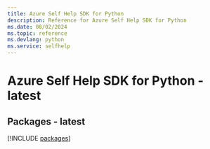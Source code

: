 ```yaml
---
title: Azure Self Help SDK for Python
description: Reference for Azure Self Help SDK for Python
ms.date: 08/02/2024
ms.topic: reference
ms.devlang: python
ms.service: selfhelp
---
```

# Azure Self Help SDK for Python - latest
## Packages - latest
[!INCLUDE [packages](self-help-index.md)]